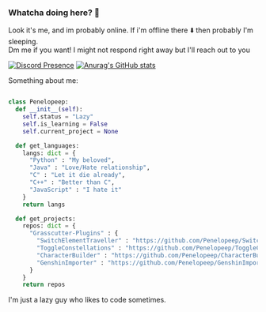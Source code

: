 ### Whatcha doing here? 👋
Look it's me, and im probably online. If i'm offline there :arrow_down: then probably I'm sleeping. <br>
Dm me if you want! I might not respond right away but I'll reach out to you <br>

[![Discord Presence](https://lanyard.cnrad.dev/api/276265598508466176)](https://discord.com/users/276265598508466176)
[![Anurag's GitHub stats](https://github-readme-stats.vercel.app/api?username=Penelopeep&count_private=true&theme=gotham)](https://github.com/anuraghazra/github-readme-stats)

Something about me:
```python

class Penelopeep:
  def __init__(self):
    self.status = "Lazy"
    self.is_learning = False
    self.current_project = None

  def get_languages:
    langs: dict = {
      "Python" : "My beloved",
      "Java" : "Love/Hate relationship",
      "C" : "Let it die already",
      "C++" : "Better than C",
      "JavaScript" : "I hate it"
    }
    return langs

  def get_projects:
    repos: dict = {
      "Grasscutter-Plugins" : {
        "SwitchElementTraveller" : "https://github.com/Penelopeep/SwitchElementTraveller",
        "ToggleConstellations" : "https://github.com/Penelopeep/ToggleConstellation",
        "CharacterBuilder" : "https://github.com/Penelopeep/CharacterBuilder",
        "GenshinImporter" : "https://github.com/Penelopeep/GenshinImporter"
      }
    }
    return repos


```


I'm just a lazy guy who likes to code sometimes.
